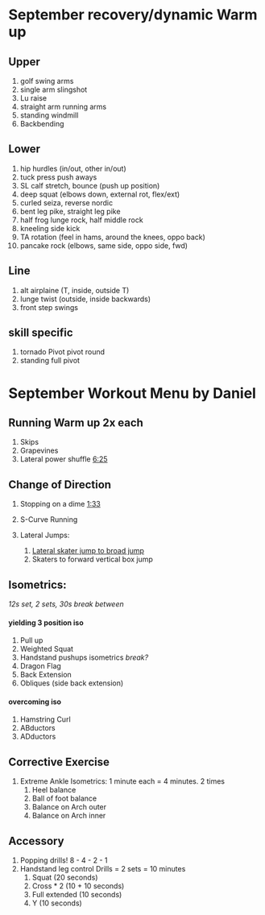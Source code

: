 # September recovery/dynamic Warm up

## Upper
1. golf swing arms
1. single arm slingshot
1. Lu raise
1. straight arm running arms
1. standing windmill
1. Backbending

## Lower
1. hip hurdles (in/out, other in/out)
1. tuck press push aways
1. SL calf stretch, bounce (push up position)
2. deep squat (elbows down, external rot, flex/ext)
3. curled seiza, reverse nordic
1. bent leg pike, straight leg pike
4. half frog lunge rock, half middle rock
5. kneeling side kick
1. TA rotation (feel in hams, around the knees, oppo back)
1. pancake rock (elbows, same side, oppo side, fwd)

## Line 
1. alt airplaine (T, inside, outside T)
1. lunge twist (outside, inside backwards)
1. front step swings 

## skill specific
1. tornado Pivot pivot round
1. standing full pivot


# September Workout Menu by Daniel
<!-- https://docs.google.com/document/d/1hhLqC_3-M_9ZtjTbeKaWY0MfrwjEcjuKkkCbwIW9Rx8/edit?tab=t.0 -->

## Running Warm up 2x each
1. Skips
1. Grapevines 
1. Lateral power shuffle
[6:25](https://www.youtube.com/watch?v=yMYdtBydRZE) 

## Change of Direction
1. Stopping on a dime [1:33](https://www.youtube.com/watch?v=Dje8eawwsrY)

1. S-Curve Running
 
1. Lateral Jumps:
    1. [Lateral skater jump to broad jump](https://www.youtube.com/watch?v=HCOk9jZrZos)
    1. Skaters to forward vertical box jump

## Isometrics:
_12s set, 2 sets, 30s break between_
#### yielding 3 position iso
1. Pull up
1. Weighted Squat
1. Handstand pushups isometrics
    _break?_
1. Dragon Flag
1. Back Extension
1. Obliques (side back extension)

#### overcoming iso
1. Hamstring Curl
1. ABductors
1. ADductors

## Corrective Exercise 
1. Extreme Ankle Isometrics: 1 minute each = 4 minutes. 2 times
    1. Heel balance
    1. Ball of foot balance
    1. Balance on Arch outer
    1. Balance on Arch inner

## Accessory 
1. Popping drills! 8 - 4 - 2 - 1
1. Handstand leg control Drills = 2 sets = 10 minutes 
    1. Squat (20 seconds) 
    1. Cross * 2 (10 + 10  seconds)
    1. Full extended (10 seconds) 
    1. Y (10  seconds)  

